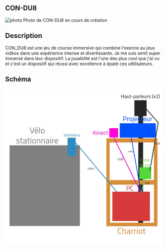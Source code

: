 ## **CON-DU8**

![photo](medias/CON_DU8.jpg)
Photo de CON-DU8 en cours de création

## **Description**

CON_DU8 est une jeu de course immersive qui combine l'exercie au jeux vidéos dans une expérience intense et divertissante. Je me suis senti super immersé dans leur dispositif. La jouabilité est l'une des plus cool que j'ai vu et c'est un dispositif qui réussi avec excellence à épaté ces uttilisateurs. 

## **Schéma**

![photo](medias/plantation.webp)
